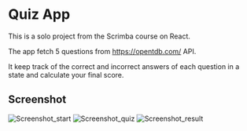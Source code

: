 # Quiz App

This is a solo project from the Scrimba course on React.

The app fetch 5 questions from https://opentdb.com/ API.

It keep track of the correct and incorrect answers of each question in a state and calculate your final score.

## Screenshot

![Screenshot_start](https://user-images.githubusercontent.com/59041211/197693145-8a91c90b-422d-4a03-bda8-94d5f96e1698.jpg)
![Screenshot_quiz](https://user-images.githubusercontent.com/59041211/197693224-7e0f9b05-52e3-4b50-a414-397eef1b7abd.jpg)
![Screenshot_result](https://user-images.githubusercontent.com/59041211/197693301-d6146485-791f-4312-ac6c-482e969b2fcc.jpg)
